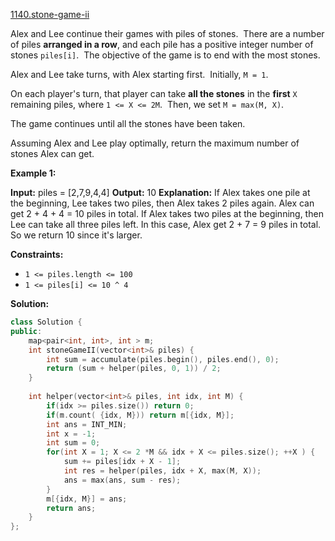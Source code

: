 [1140.stone-game-ii](https://leetcode.com/problems/stone-game-ii/)  

Alex and Lee continue their games with piles of stones.  There are a number of piles **arranged in a row**, and each pile has a positive integer number of stones `piles[i]`.  The objective of the game is to end with the most stones. 

Alex and Lee take turns, with Alex starting first.  Initially, `M = 1`.

On each player's turn, that player can take **all the stones** in the **first** `X` remaining piles, where `1 <= X <= 2M`.  Then, we set `M = max(M, X)`.

The game continues until all the stones have been taken.

Assuming Alex and Lee play optimally, return the maximum number of stones Alex can get.

**Example 1:**

**Input:** piles = \[2,7,9,4,4\]
**Output:** 10
**Explanation:**  If Alex takes one pile at the beginning, Lee takes two piles, then Alex takes 2 piles again. Alex can get 2 + 4 + 4 = 10 piles in total. If Alex takes two piles at the beginning, then Lee can take all three piles left. In this case, Alex get 2 + 7 = 9 piles in total. So we return 10 since it's larger. 

**Constraints:**

*   `1 <= piles.length <= 100`
*   `1 <= piles[i] <= 10 ^ 4`  



**Solution:**  

```cpp
class Solution {
public:
    map<pair<int, int>, int > m;
    int stoneGameII(vector<int>& piles) {
        int sum = accumulate(piles.begin(), piles.end(), 0);
        return (sum + helper(piles, 0, 1)) / 2;
    }
    
    int helper(vector<int>& piles, int idx, int M) {
        if(idx >= piles.size()) return 0;
        if(m.count( {idx, M})) return m[{idx, M}];
        int ans = INT_MIN;
        int x = -1;
        int sum = 0;
        for(int X = 1; X <= 2 *M && idx + X <= piles.size(); ++X ) {
            sum += piles[idx + X - 1];
            int res = helper(piles, idx + X, max(M, X));
            ans = max(ans, sum - res);
        }
        m[{idx, M}] = ans;
        return ans;
    }
};
```
      